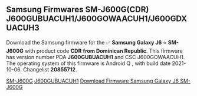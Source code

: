 <h2>Samsung Firmwares SM-J600G(CDR) J600GUBUACUH1/J600GOWAACUH1/J600GDXUACUH3</h2>
Download the Samsung firmware for the ✅ <strong>Samsung Galaxy J6 </strong> ⭐ <strong>SM-J600G</strong> with product code <strong>CDR</strong> <strong> from Dominican Republic</strong>. This firmware has version number PDA <strong>J600GUBUACUH1</strong> and CSC J600GOWAACUH1. The operating system of this firmware is Android Q , with build date 2021-10-06. Changelist <strong>20855712</strong>.


[SM-J600G](https://samfirm.shop/samsung/model/SM-J600G)
[J600GUBUACUH1](https://samfirm.shop/samsung/pda/J600GUBUACUH1)
[Download Firmware Samsung Galaxy J6 SM-J600G](https://samfirm.shop/samsung/firmware/463163)
